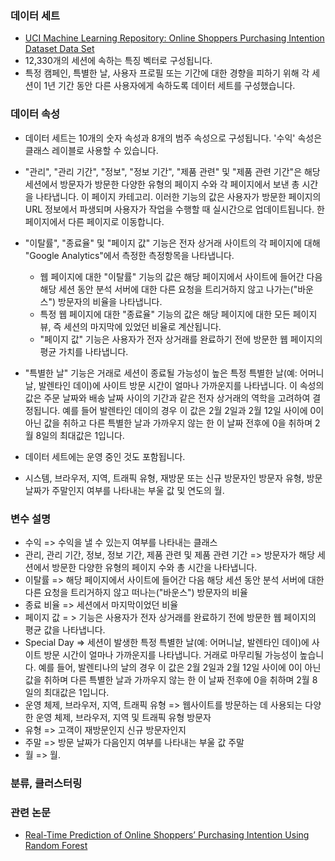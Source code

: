 

###  데이터 세트

* [UCI Machine Learning Repository: Online Shoppers Purchasing Intention Dataset Data Set](https://archive.ics.uci.edu/ml/datasets/Online+Shoppers+Purchasing+Intention+Dataset)
* 12,330개의 세션에 속하는 특징 벡터로 구성됩니다.
* 특정 캠페인, 특별한 날, 사용자 프로필 또는 기간에 대한 경향을 피하기 위해 각 세션이 1년 기간 동안 다른 사용자에게 속하도록 데이터 세트를 구성했습니다.

### 데이터 속성
* 데이터 세트는 10개의 숫자 속성과 8개의 범주 속성으로 구성됩니다.
'수익' 속성은 클래스 레이블로 사용할 수 있습니다.

* "관리", "관리 기간", "정보", "정보 기간", "제품 관련" 및 "제품 관련 기간"은 해당 세션에서 방문자가 방문한 다양한 유형의 페이지 수와 각 페이지에서 보낸 총 시간을 나타냅니다. 이 페이지 카테고리. 이러한 기능의 값은 사용자가 방문한 페이지의 URL 정보에서 파생되며 사용자가 작업을 수행할 때 실시간으로 업데이트됩니다. 한 페이지에서 다른 페이지로 이동합니다. 
* "이탈률", "종료율" 및 "페이지 값" 기능은 전자 상거래 사이트의 각 페이지에 대해 "Google Analytics"에서 측정한 측정항목을 나타냅니다. 
    * 웹 페이지에 대한 "이탈률" 기능의 값은 해당 페이지에서 사이트에 들어간 다음 해당 세션 동안 분석 서버에 대한 다른 요청을 트리거하지 않고 나가는("바운스") 방문자의 비율을 나타냅니다. 
    * 특정 웹 페이지에 대한 "종료율" 기능의 값은 해당 페이지에 대한 모든 페이지뷰, 즉 세션의 마지막에 있었던 비율로 계산됩니다. 
    * "페이지 값" 기능은 사용자가 전자 상거래를 완료하기 전에 방문한 웹 페이지의 평균 가치를 나타냅니다. 
* "특별한 날" 기능은 거래로 세션이 종료될 가능성이 높은 특정 특별한 날(예: 어머니날, 발렌타인 데이)에 사이트 방문 시간이 얼마나 가까운지를 나타냅니다. 이 속성의 값은 주문 날짜와 배송 날짜 사이의 기간과 같은 전자 상거래의 역학을 고려하여 결정됩니다. 예를 들어 발렌타인 데이의 경우 이 값은 2월 2일과 2월 12일 사이에 0이 아닌 값을 취하고 다른 특별한 날과 가까우지 않는 한 이 날짜 전후에 0을 취하며 2월 8일의 최대값은 1입니다. 
* 데이터 세트에는 운영 중인 것도 포함됩니다. 
* 시스템, 브라우저, 지역, 트래픽 유형, 재방문 또는 신규 방문자인 방문자 유형, 방문 날짜가 주말인지 여부를 나타내는 부울 값 및 연도의 월.

### 변수 설명
* 수익 => 수익을 낼 수 있는지 여부를 나타내는 클래스 
* 관리, 관리 기간, 정보, 정보 기간, 제품 관련 및 제품 관련 기간 => 방문자가 해당 세션에서 방문한 다양한 유형의 페이지 수와 총 시간을 나타냅니다.
* 이탈률 => 해당 페이지에서 사이트에 들어간 다음 해당 세션 동안 분석 서버에 대한 다른 요청을 트리거하지 않고 떠나는("바운스") 방문자의 비율 
* 종료 비율 => 세션에서 마지막이었던 비율 
* 페이지 값 = > 기능은 사용자가 전자 상거래를 완료하기 전에 방문한 웹 페이지의 평균 값을 나타냅니다. 
* Special Day => 세션이 발생한 특정 특별한 날(예: 어머니날, 발렌타인 데이)에 사이트 방문 시간이 얼마나 가까운지를 나타냅니다. 거래로 마무리될 가능성이 높습니다. 예를 들어, 발렌티나의 날의 경우 이 값은 2월 2일과 2월 12일 사이에 0이 아닌 값을 취하며 다른 특별한 날과 가까우지 않는 한 이 날짜 전후에 0을 취하며 2월 8일의 최대값은 1입니다.
* 운영 체제, 브라우저, 지역, 트래픽 유형 => 웹사이트를 방문하는 데 사용되는 다양한 운영 체제, 브라우저, 지역 및 트래픽 유형 방문자 
* 유형 => 고객이 재방문인지 신규 방문자인지 
* 주말 => 방문 날짜가 다음인지 여부를 나타내는 부울 값 주말 
* 월 => 월. 


### 분류, 클러스터링

### 관련 논문
* [Real-Time Prediction of Online Shoppers’ Purchasing Intention Using Random Forest](https://www.ncbi.nlm.nih.gov/pmc/articles/PMC7256375/)
